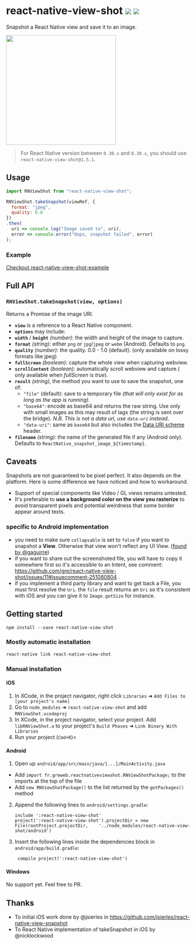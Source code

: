 
# react-native-view-shot ![](https://img.shields.io/npm/v/react-native-view-shot.svg) ![](https://img.shields.io/badge/react--native-%2040+-05F561.svg)

Snapshot a React Native view and save it to an image.

<img src="https://github.com/gre/react-native-view-shot-example/raw/master/docs/recursive.gif" width=300 />

> For React Native version between `0.30.x` and `0.39.x`, you should use `react-native-view-shot@1.5.1`.

## Usage

```js
import RNViewShot from "react-native-view-shot";

RNViewShot.takeSnapshot(viewRef, {
  format: "jpeg",
  quality: 0.8
})
.then(
  uri => console.log("Image saved to", uri),
  error => console.error("Oops, snapshot failed", error)
);
```

### Example

[Checkout react-native-view-shot-example](https://github.com/gre/react-native-view-shot-example)

## Full API

### `RNViewShot.takeSnapshot(view, options)`

Returns a Promise of the image URI.

- **`view`** is a reference to a React Native component.
- **`options`** may include:
 - **`width`** / **`height`** *(number)*: the width and height of the image to capture.
 - **`format`** *(string)*: either `png` or `jpg`/`jpeg` or `webm` (Android). Defaults to `png`.
 - **`quality`** *(number)*: the quality. 0.0 - 1.0 (default). (only available on lossy formats like jpeg)
 - **`fullScreen`** *(boolean)*: capture the whole view when capturing webview.
 - **`scrollContent`** *(boolean)*: automatically scroll webview and capture.( only available when *fullScreen* is *true*).
 - **`result`** *(string)*, the method you want to use to save the snapshot, one of:
    - `"file"` (default): save to a temporary file *(that will only exist for as long as the app is running)*.
    - `"base64"`: encode as base64 and returns the raw string. Use only with small images as this may result of lags (the string is sent over the bridge). *N.B. This is not a data uri, use `data-uri` instead*.
    - `"data-uri"`: same as `base64` but also includes the [Data URI scheme](https://en.wikipedia.org/wiki/Data_URI_scheme) header.
 - **`filename`** *(string)*: the name of the generated file if any (Android only). Defaults to `ReactNative_snapshot_image_${timestamp}`.

## Caveats

Snapshots are not guaranteed to be pixel perfect. It also depends on the platform. Here is some difference we have noticed and how to workaround.

- Support of special components like Video / GL views remains untested.
- It's preferable to **use a background color on the view you rasterize** to avoid transparent pixels and potential weirdness that some border appear around texts.

### specific to Android implementation

- you need to make sure `collapsable` is set to `false` if you want to snapshot a **View**. Otherwise that view won't reflect any UI View. ([found by @gaguirre](https://github.com/gre/react-native-view-shot/issues/7#issuecomment-245302844))
- if you want to share out the screenshoted file, you will have to copy it somewhere first so it's accessible to an Intent, see comment: https://github.com/gre/react-native-view-shot/issues/11#issuecomment-251080804 .
-  if you implement a third party library and want to get back a File, you must first resolve the `Uri`. the `file` result returns an `Uri` so it's consistent with iOS and you can give it to `Image.getSize` for instance.

## Getting started

```
npm install --save react-native-view-shot
```

### Mostly automatic installation

```
react-native link react-native-view-shot
```

### Manual installation

#### iOS

1. In XCode, in the project navigator, right click `Libraries` ➜ `Add Files to [your project's name]`
2. Go to `node_modules` ➜ `react-native-view-shot` and add `RNViewShot.xcodeproj`
3. In XCode, in the project navigator, select your project. Add `libRNViewShot.a` to your project's `Build Phases` ➜ `Link Binary With Libraries`
4. Run your project (`Cmd+R`)<

#### Android

1. Open up `android/app/src/main/java/[...]/MainActivity.java`
 - Add `import fr.greweb.reactnativeviewshot.RNViewShotPackage;` to the imports at the top of the file
 - Add `new RNViewShotPackage()` to the list returned by the `getPackages()` method
2. Append the following lines to `android/settings.gradle`:
 	```
 	include ':react-native-view-shot'
 	project(':react-native-view-shot').projectDir = new File(rootProject.projectDir, 	'../node_modules/react-native-view-shot/android')
 	```
3. Insert the following lines inside the dependencies block in `android/app/build.gradle`:
 	```
     compile project(':react-native-view-shot')
 	```

#### Windows

No support yet. Feel free to PR.


## Thanks

- To initial iOS work done by @jsierles in https://github.com/jsierles/react-native-view-snapshot
- To React Native implementation of takeSnapshot in iOS by @nicklockwood
